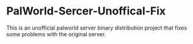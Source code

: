 # PalWorld-Sercer-Unoffical-Fix
This is an unofficial palworld server binary distribution project that fixes some problems with the original server.
